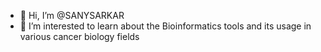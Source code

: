 - 👋 Hi, I’m @SANYSARKAR
- 👀 I’m interested to learn about the Bioinformatics tools and its usage in various cancer biology fields


<!---
SANYSARKAR/SANYSARKAR is a ✨ special ✨ repository because its `README.md` (this file) appears on your GitHub profile.
You can click the Preview link to take a look at your changes.
--->
